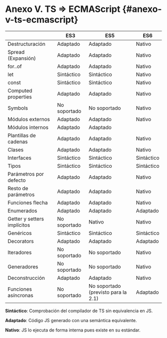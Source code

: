 # Anexo V. TS => ECMAScript {#anexo-v-ts-ecmascript}

|  | **ES3** | **ES5** | **ES6** |
| --- | --- | --- | --- |
| Destructuración | Adaptado | Adaptado | Nativo |
| Spread (Expansión) | Adaptado | Adaptado | Nativo |
| for..of | Adaptado | Adaptado | Nativo |
| let | Sintáctico | Sintáctico | Nativo |
| const | Sintáctico | Sintáctico | Nativo |
| Computed properties | Adaptado | Adaptado | Nativo |
| Symbols | No soportado | No soportado | Nativo |
| Módulos externos | Adaptado | Adaptado | Nativo |
| Módulos internos | Adaptado | Adaptado |  |
| Plantillas de cadenas | Adaptado | Adaptado | Nativo |
| Clases | Adaptado | Adaptado | Nativo |
| Interfaces | Sintáctico | Sintáctico | Sintáctico |
| Tipos | Sintáctico | Sintáctico | Sintáctico |
| Parámetros por defecto | Adaptado | Adaptado | Nativo |
| Resto de parámetros | Adaptado | Adaptado | Nativo |
| Funciones flecha | Adaptado | Adaptado | Nativo |
| Enumerados | Adaptado | Adaptado | Adaptado |
| Getter y setters implícitos | No soportado | Nativo | Nativo |
| Genéricos | Sintáctico | Sintáctico | Sintáctico |
| Decorators | Adaptado | Adaptado | Adaptado |
| Iteradores | No soportado | No soportado | Nativo |
| Generadores | No soportado | No soportado | Nativo |
| Deconstrucción | Adaptado | Adaptado | Nativo |
| Funciones asíncronas | No soportado | No soportado (previsto para la 2.1) | Adaptado |

**Sintáctico**: Comprobación del compilador de TS sin equivalencia en JS.

**Adaptado**: Código JS generado con una semántica equivalente.

**Nativo**: JS lo ejecuta de forma interna pues existe en su estándar.